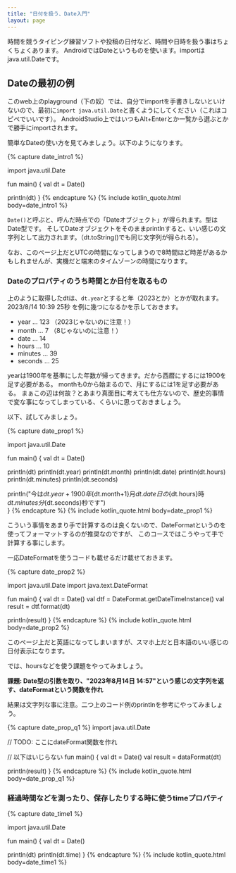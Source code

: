 ```yaml
---
title: "日付を扱う、Date入門"
layout: page
---
```

時間を競うタイピング練習ソフトや投稿の日付など、時間や日時を扱う事はちょくちょくあります。
AndroidではDateというものを使います。importはjava.util.Dateです。

## Dateの最初の例

このweb上のplayground（下の奴）では、自分でimportを手書きしないといけないので、最初に`import java.util.Date`と書くようにしてください（これはコピペでいいです）。
AndroidStudio上ではいつもAlt+Enterとか一覧から選ぶとかで勝手にimportされます。

簡単なDateの使い方を見てみましょう。以下のようになります。

{% capture date_intro1 %}

import java.util.Date

fun main() {
  val dt = Date()

  println(dt)
}
{% endcapture %}
{% include kotlin_quote.html body=date_intro1 %}

`Date()`と呼ぶと、呼んだ時点での「Dateオブジェクト」が得られます。型はDate型です。
そしてDateオブジェクトをそのままprintlnすると、いい感じの文字列として出力されます。（dt.toString()でも同じ文字列が得られる）。

なお、このページ上だとUTCの時間になってしまうので8時間ほど時差があるかもしれませんが、実機だと端末のタイムゾーンの時間になります。

### Dateのプロパティのうち時間とか日付を取るもの

上のように取得したdtは、`dt.year`とすると年（2023とか）とかが取れます。
2023/8/14 10:39 25秒 を例に幾つになるかを示しておきます。

- year ... 123 （2023じゃないのに注意！）
- month ... 7 （8じゃないのに注意！）
- date ... 14
- hours ... 10
- minutes ... 39
- seconds ... 25

yearは1900年を基準にした年数が帰ってきます。だから西暦にするには1900を足す必要がある。
monthも0から始まるので、月にするには1を足す必要がある。
まぁこの辺は何故？とあまり真面目に考えても仕方ないので、歴史的事情で変な事になってしまっている、くらいに思っておきましょう。

以下、試してみましょう。

{% capture date_prop1 %}

import java.util.Date

fun main() {
  val dt = Date()

  println(dt)
  println(dt.year)
  println(dt.month)
  println(dt.date)
  println(dt.hours)
  println(dt.minutes)
  println(dt.seconds)

  println("今は${dt.year+1900}年${dt.month+1}月${dt.date}日の${dt.hours}時${dt.minutes}分${dt.seconds}秒です")  
}
{% endcapture %}
{% include kotlin_quote.html body=date_prop1 %}

こういう事情をあまり手で計算するのは良くないので、DateFormatというのを使ってフォーマットするのが推奨なのですが、
このコースではこうやって手で計算する事にします。

一応DateFormatを使うコードも載せるだけ載せておきます。

{% capture date_prop2 %}

import java.util.Date
import java.text.DateFormat

fun main() {
  val dt = Date()
  val dtf = DateFormat.getDateTimeInstance()
  val result = dtf.format(dt)

  println(result)
}
{% endcapture %}
{% include kotlin_quote.html body=date_prop2 %}

このページ上だと英語になってしまいますが、スマホ上だと日本語のいい感じの日付表示になります。

では、hoursなどを使う課題をやってみましょう。

**課題: Date型の引数を取り、"2023年8月14日 14:57"という感じの文字列を返す、dateFormatという関数を作れ**

結果は文字列な事に注意。二つ上のコード例のprintlnを参考にやってみましょう。

{% capture date_prop_q1 %}
import java.util.Date

// TODO: ここにdateFormat関数を作れ


// 以下はいじらない
fun main() {
  val dt = Date()
  val result = dataFormat(dt)

  println(result)
}
{% endcapture %}
{% include kotlin_quote.html body=date_prop_q1 %}

### 経過時間などを測ったり、保存したりする時に使うtimeプロパティ

{% capture date_time1 %}

import java.util.Date

fun main() {
  val dt = Date()

  println(dt)
  println(dt.time)
}
{% endcapture %}
{% include kotlin_quote.html body=date_time1 %}
